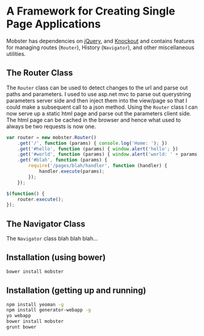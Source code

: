 # A Framework for Creating Single Page Applications

Mobster has dependencies on [jQuery](http://jquery.com/), and [Knockout](http://knockoutjs.com/) and contains features for managing routes (<code>Router</code>), History (<code>Navigator</code>), and other miscellaneous utilities.

## The Router Class

The <code>Router</code> class can be used to detect changes to the url and parse out paths and parameters. I used to use asp.net mvc
to parse out querystring parameters server side and then inject them into the view/page so that I could make a subsequent
call to a json method. Using the <code>Router</code> class I can now serve up a static html page and parse out the parameters client side.
The html page can be cached in the browser and hence what used to always be two requests is now one.

```javascript
var router = new mobster.Router()
    .get('/', function (params) { console.log('Home: '); })
    .get('#hello', function (params) { window.alert('hello'; })
    .get('#world', function (params) { window.alert('world: ' + params.text); })
    .get('#blah', function (params) { 
        require('/pages/blah/handler', function (handler) {
            handler.execute(params);
        });
    });

$(function() {
    router.execute();
});
```
## The Navigator Class

The <code>Navigator</code> class blah blah blah...

## Installation (using bower)

```bash
bower install mobster
```

## Installation (getting up and running)

```bash
npm install yeoman -g
npm install generator-webapp -g
yo webapp
bower install mobster
grunt bower
```
